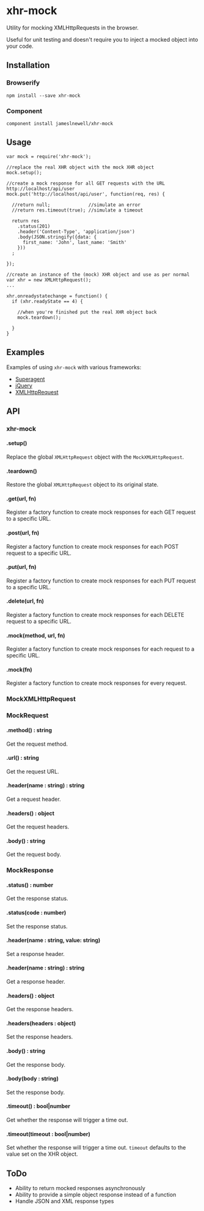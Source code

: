# xhr-mock

Utility for mocking XMLHttpRequests in the browser. 

Useful for unit testing and doesn't require you to inject a mocked object into your code.

## Installation

### Browserify

    npm install --save xhr-mock

### Component

    component install jameslnewell/xhr-mock

## Usage

    var mock = require('xhr-mock');

    //replace the real XHR object with the mock XHR object
    mock.setup();

    //create a mock response for all GET requests with the URL http://localhost/api/user
    mock.put('http://localhost/api/user', function(req, res) {

      //return null;              //simulate an error
      //return res.timeout(true); //simulate a timeout
      
      return res
        .status(201)
        .header('Content-Type', 'application/json')
        .body(JSON.stringify({data: {
          first_name: 'John', last_name: 'Smith'
        }))
      ;
      
    });

    //create an instance of the (mock) XHR object and use as per normal
    var xhr = new XMLHttpRequest();
    ...

    xhr.onreadystatechange = function() {
      if (xhr.readyState == 4) {
    
        //when you're finished put the real XHR object back
        mock.teardown();
          
      }
    }

## Examples

Examples of using `xhr-mock` with various frameworks:

- [Superagent](./example/superagent.html)
- [jQuery](./example/jquery.html)
- [XMLHttpRequest](./example/native.html)

## API

### xhr-mock

#### .setup()

Replace the global `XMLHttpRequest` object with the `MockXMLHttpRequest`.

#### .teardown()

Restore the global `XMLHttpRequest` object to its original state.

#### .get(url, fn)

Register a factory function to create mock responses for each GET request to a specific URL.

#### .post(url, fn)

Register a factory function to create mock responses for each POST request to a specific URL.

#### .put(url, fn)

Register a factory function to create mock responses for each PUT request to a specific URL.

#### .delete(url, fn)

Register a factory function to create mock responses for each DELETE request to a specific URL.

#### .mock(method, url, fn)

Register a factory function to create mock responses for each request to a specific URL.

#### .mock(fn)

Register a factory function to create mock responses for every request.

### MockXMLHttpRequest

### MockRequest

#### .method() : string

Get the request method.

#### .url() : string

Get the request URL.

#### .header(name : string) : string

Get a request header.

#### .headers() : object

Get the request headers.

#### .body() : string

Get the request body.

### MockResponse

#### .status() : number

Get the response status.

#### .status(code : number)

Set the response status.

#### .header(name : string, value: string)

Set a response header.

#### .header(name : string) : string

Get a response header.

#### .headers() : object

Get the response headers.

#### .headers(headers : object)

Set the response headers.

#### .body() : string

Get the response body.

#### .body(body : string)

Set the response body.

#### .timeout() : bool|number

Get whether the response will trigger a time out.

#### .timeout(timeout : bool|number)

Set whether the response will trigger a time out. `timeout` defaults to the value set on the XHR object.

## ToDo

- Ability to return mocked responses asynchronously
- Ability to provide a simple object response instead of a function
- Handle JSON and XML response types